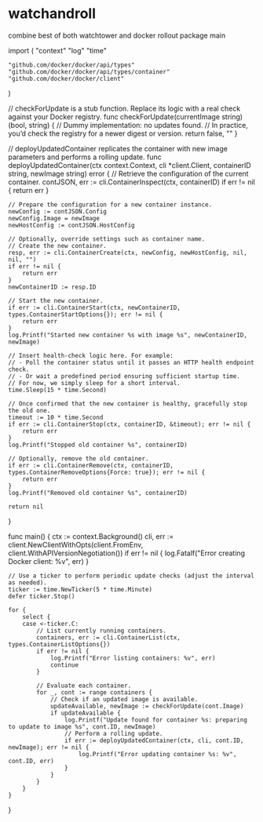 # watchandroll
combine best of both watchtower and docker rollout
package main

import (
	"context"
	"log"
	"time"

	"github.com/docker/docker/api/types"
	"github.com/docker/docker/api/types/container"
	"github.com/docker/docker/client"
)

// checkForUpdate is a stub function. Replace its logic with a real check against your Docker registry.
func checkForUpdate(currentImage string) (bool, string) {
	// Dummy implementation: no updates found.
	// In practice, you’d check the registry for a newer digest or version.
	return false, ""
}

// deployUpdatedContainer replicates the container with new image parameters and performs a rolling update.
func deployUpdatedContainer(ctx context.Context, cli *client.Client, containerID string, newImage string) error {
	// Retrieve the configuration of the current container.
	contJSON, err := cli.ContainerInspect(ctx, containerID)
	if err != nil {
		return err
	}

	// Prepare the configuration for a new container instance.
	newConfig := contJSON.Config
	newConfig.Image = newImage
	newHostConfig := contJSON.HostConfig

	// Optionally, override settings such as container name.
	// Create the new container.
	resp, err := cli.ContainerCreate(ctx, newConfig, newHostConfig, nil, nil, "")
	if err != nil {
		return err
	}
	newContainerID := resp.ID

	// Start the new container.
	if err := cli.ContainerStart(ctx, newContainerID, types.ContainerStartOptions{}); err != nil {
		return err
	}
	log.Printf("Started new container %s with image %s", newContainerID, newImage)

	// Insert health-check logic here. For example:
	// - Poll the container status until it passes an HTTP health endpoint check.
	// - Or wait a predefined period ensuring sufficient startup time.
	// For now, we simply sleep for a short interval.
	time.Sleep(15 * time.Second)

	// Once confirmed that the new container is healthy, gracefully stop the old one.
	timeout := 10 * time.Second
	if err := cli.ContainerStop(ctx, containerID, &timeout); err != nil {
		return err
	}
	log.Printf("Stopped old container %s", containerID)

	// Optionally, remove the old container.
	if err := cli.ContainerRemove(ctx, containerID, types.ContainerRemoveOptions{Force: true}); err != nil {
		return err
	}
	log.Printf("Removed old container %s", containerID)

	return nil
}

func main() {
	ctx := context.Background()
	cli, err := client.NewClientWithOpts(client.FromEnv, client.WithAPIVersionNegotiation())
	if err != nil {
		log.Fatalf("Error creating Docker client: %v", err)
	}

	// Use a ticker to perform periodic update checks (adjust the interval as needed).
	ticker := time.NewTicker(5 * time.Minute)
	defer ticker.Stop()

	for {
		select {
		case <-ticker.C:
			// List currently running containers.
			containers, err := cli.ContainerList(ctx, types.ContainerListOptions{})
			if err != nil {
				log.Printf("Error listing containers: %v", err)
				continue
			}

			// Evaluate each container.
			for _, cont := range containers {
				// Check if an updated image is available.
				updateAvailable, newImage := checkForUpdate(cont.Image)
				if updateAvailable {
					log.Printf("Update found for container %s: preparing to update to image %s", cont.ID, newImage)
					// Perform a rolling update.
					if err := deployUpdatedContainer(ctx, cli, cont.ID, newImage); err != nil {
						log.Printf("Error updating container %s: %v", cont.ID, err)
					}
				}
			}
		}
	}
}

